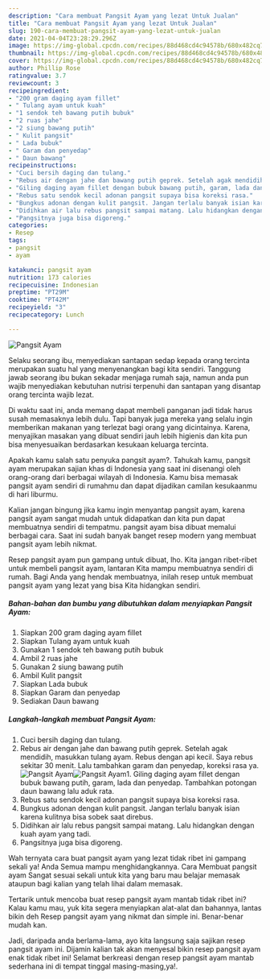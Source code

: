```yaml
---
description: "Cara membuat Pangsit Ayam yang lezat Untuk Jualan"
title: "Cara membuat Pangsit Ayam yang lezat Untuk Jualan"
slug: 190-cara-membuat-pangsit-ayam-yang-lezat-untuk-jualan
date: 2021-04-04T23:28:29.296Z
image: https://img-global.cpcdn.com/recipes/88d468cd4c94578b/680x482cq70/pangsit-ayam-foto-resep-utama.jpg
thumbnail: https://img-global.cpcdn.com/recipes/88d468cd4c94578b/680x482cq70/pangsit-ayam-foto-resep-utama.jpg
cover: https://img-global.cpcdn.com/recipes/88d468cd4c94578b/680x482cq70/pangsit-ayam-foto-resep-utama.jpg
author: Phillip Rose
ratingvalue: 3.7
reviewcount: 3
recipeingredient:
- "200 gram daging ayam fillet"
- " Tulang ayam untuk kuah"
- "1 sendok teh bawang putih bubuk"
- "2 ruas jahe"
- "2 siung bawang putih"
- " Kulit pangsit"
- " Lada bubuk"
- " Garam dan penyedap"
- " Daun bawang"
recipeinstructions:
- "Cuci bersih daging dan tulang."
- "Rebus air dengan jahe dan bawang putih geprek. Setelah agak mendidih, masukkan tulang ayam. Rebus dengan api kecil. Saya rebus sekitar 30 menit. Lalu tambahkan garam dan penyedap, koreksi rasa ya."
- "Giling daging ayam fillet dengan bubuk bawang putih, garam, lada dan penyedap. Tambahkan potongan daun bawang lalu aduk rata."
- "Rebus satu sendok kecil adonan pangsit supaya bisa koreksi rasa."
- "Bungkus adonan dengan kulit pangsit. Jangan terlalu banyak isian karena kulitnya bisa sobek saat direbus."
- "Didihkan air lalu rebus pangsit sampai matang. Lalu hidangkan dengan kuah ayam yang tadi."
- "Pangsitnya juga bisa digoreng."
categories:
- Resep
tags:
- pangsit
- ayam

katakunci: pangsit ayam 
nutrition: 173 calories
recipecuisine: Indonesian
preptime: "PT29M"
cooktime: "PT42M"
recipeyield: "3"
recipecategory: Lunch

---
```



![Pangsit Ayam](https://img-global.cpcdn.com/recipes/88d468cd4c94578b/680x482cq70/pangsit-ayam-foto-resep-utama.jpg)

Selaku seorang ibu, menyediakan santapan sedap kepada orang tercinta merupakan suatu hal yang menyenangkan bagi kita sendiri. Tanggung jawab seorang ibu bukan sekadar menjaga rumah saja, namun anda pun wajib menyediakan kebutuhan nutrisi terpenuhi dan santapan yang disantap orang tercinta wajib lezat.

Di waktu  saat ini, anda memang dapat membeli panganan jadi tidak harus susah memasaknya lebih dulu. Tapi banyak juga mereka yang selalu ingin memberikan makanan yang terlezat bagi orang yang dicintainya. Karena, menyajikan masakan yang dibuat sendiri jauh lebih higienis dan kita pun bisa menyesuaikan berdasarkan kesukaan keluarga tercinta. 



Apakah kamu salah satu penyuka pangsit ayam?. Tahukah kamu, pangsit ayam merupakan sajian khas di Indonesia yang saat ini disenangi oleh orang-orang dari berbagai wilayah di Indonesia. Kamu bisa memasak pangsit ayam sendiri di rumahmu dan dapat dijadikan camilan kesukaanmu di hari liburmu.

Kalian jangan bingung jika kamu ingin menyantap pangsit ayam, karena pangsit ayam sangat mudah untuk didapatkan dan kita pun dapat membuatnya sendiri di tempatmu. pangsit ayam bisa dibuat memalui berbagai cara. Saat ini sudah banyak banget resep modern yang membuat pangsit ayam lebih nikmat.

Resep pangsit ayam pun gampang untuk dibuat, lho. Kita jangan ribet-ribet untuk membeli pangsit ayam, lantaran Kita mampu membuatnya sendiri di rumah. Bagi Anda yang hendak membuatnya, inilah resep untuk membuat pangsit ayam yang lezat yang bisa Kita hidangkan sendiri.

<!--inarticleads1-->

##### Bahan-bahan dan bumbu yang dibutuhkan dalam menyiapkan Pangsit Ayam:

1. Siapkan 200 gram daging ayam fillet
1. Siapkan  Tulang ayam untuk kuah
1. Gunakan 1 sendok teh bawang putih bubuk
1. Ambil 2 ruas jahe
1. Gunakan 2 siung bawang putih
1. Ambil  Kulit pangsit
1. Siapkan  Lada bubuk
1. Siapkan  Garam dan penyedap
1. Sediakan  Daun bawang




<!--inarticleads2-->

##### Langkah-langkah membuat Pangsit Ayam:

1. Cuci bersih daging dan tulang.
1. Rebus air dengan jahe dan bawang putih geprek. Setelah agak mendidih, masukkan tulang ayam. Rebus dengan api kecil. Saya rebus sekitar 30 menit. Lalu tambahkan garam dan penyedap, koreksi rasa ya.
<img src="https://img-global.cpcdn.com/steps/73cb80f98af12689/160x128cq70/pangsit-ayam-langkah-memasak-2-foto.jpg" alt="Pangsit Ayam"><img src="https://img-global.cpcdn.com/steps/7d48c0079f7216dc/160x128cq70/pangsit-ayam-langkah-memasak-2-foto.jpg" alt="Pangsit Ayam">1. Giling daging ayam fillet dengan bubuk bawang putih, garam, lada dan penyedap. Tambahkan potongan daun bawang lalu aduk rata.
1. Rebus satu sendok kecil adonan pangsit supaya bisa koreksi rasa.
1. Bungkus adonan dengan kulit pangsit. Jangan terlalu banyak isian karena kulitnya bisa sobek saat direbus.
1. Didihkan air lalu rebus pangsit sampai matang. Lalu hidangkan dengan kuah ayam yang tadi.
1. Pangsitnya juga bisa digoreng.




Wah ternyata cara buat pangsit ayam yang lezat tidak ribet ini gampang sekali ya! Anda Semua mampu menghidangkannya. Cara Membuat pangsit ayam Sangat sesuai sekali untuk kita yang baru mau belajar memasak ataupun bagi kalian yang telah lihai dalam memasak.

Tertarik untuk mencoba buat resep pangsit ayam mantab tidak ribet ini? Kalau kamu mau, yuk kita segera menyiapkan alat-alat dan bahannya, lantas bikin deh Resep pangsit ayam yang nikmat dan simple ini. Benar-benar mudah kan. 

Jadi, daripada anda berlama-lama, ayo kita langsung saja sajikan resep pangsit ayam ini. Dijamin kalian tak akan menyesal bikin resep pangsit ayam enak tidak ribet ini! Selamat berkreasi dengan resep pangsit ayam mantab sederhana ini di tempat tinggal masing-masing,ya!.

